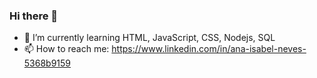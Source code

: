 ### Hi there 👋



- 🌱 I’m currently learning HTML, JavaScript, CSS, Nodejs, SQL
- 📫 How to reach me: https://www.linkedin.com/in/ana-isabel-neves-5368b9159
